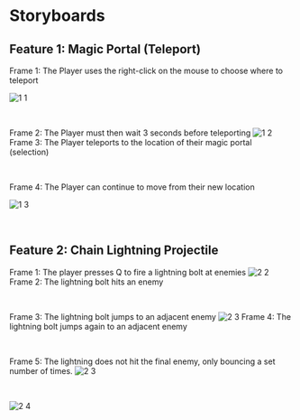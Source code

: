 <h1> Storyboards </h1>

<Section>
  <h2>Feature 1: Magic Portal (Teleport) </h2>

  <p>
  Frame 1: The Player uses the right-click on the mouse to choose where to teleport
  
  ![1 1](https://github.com/user-attachments/assets/d243aa83-30a1-414f-906b-dee3110c12c9)
 </p>
 <br>
 <p>
   
  Frame 2: The Player must then wait 3 seconds before teleporting
  ![1 2](https://github.com/user-attachments/assets/2e629c0f-e132-435b-bd35-3ed7405f9727)
  Frame 3: The Player teleports to the location of their magic portal (selection)
  </p>
  <br>

  <p>
  Frame 4: The Player can continue to move from their new location
    
  ![1 3](https://github.com/user-attachments/assets/2ccd7b3d-d835-416e-97a0-4e5817ae7ab4)
  </p>
  <br>

</Section>

<Section>
  <h2>Feature 2: Chain Lightning Projectile  </h2>


<p>

  Frame 1: The player presses Q to fire a lightning bolt at enemies
    ![2 2](https://github.com/user-attachments/assets/788f8aec-3bf8-415b-a9c2-8b3249e76fed)
  Frame 2: The lightning bolt hits an enemy
 </p>
 <br>
 <p>
   
<p>

  Frame 3: The lightning bolt jumps to an adjacent enemy
    ![2 3](https://github.com/user-attachments/assets/d02c7bb7-2cb7-48aa-ad77-d18fdbaca6ca)
  Frame 4: The lightning bolt jumps again to an adjacent enemy
 </p>
 <br>
 <p>
   
<p>

  Frame 5: The lightning does not hit the final enemy, only bouncing a set number of times.
    ![2 3](https://github.com/user-attachments/assets/d02c7bb7-2cb7-48aa-ad77-d18fdbaca6ca)
 </p>
 <br>
 <p>
   

![2 4](https://github.com/user-attachments/assets/11327325-04b9-49a2-8553-f78a9b09d62c)



